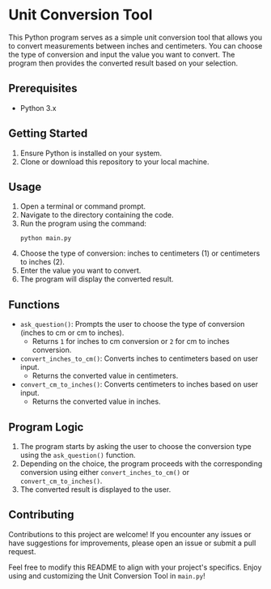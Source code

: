 # Unit Conversion Tool

This Python program serves as a simple unit conversion tool that allows you to convert measurements between inches and centimeters. You can choose the type of conversion and input the value you want to convert. The program then provides the converted result based on your selection.

## Prerequisites
- Python 3.x

## Getting Started
1. Ensure Python is installed on your system.
2. Clone or download this repository to your local machine.

## Usage
1. Open a terminal or command prompt.
2. Navigate to the directory containing the code.
3. Run the program using the command:
   ```shell
   python main.py
   ```
4. Choose the type of conversion: inches to centimeters (1) or centimeters to inches (2).
5. Enter the value you want to convert.
6. The program will display the converted result.

## Functions
- `ask_question()`: Prompts the user to choose the type of conversion (inches to cm or cm to inches).
  - Returns `1` for inches to cm conversion or `2` for cm to inches conversion.
- `convert_inches_to_cm()`: Converts inches to centimeters based on user input.
  - Returns the converted value in centimeters.
- `convert_cm_to_inches()`: Converts centimeters to inches based on user input.
  - Returns the converted value in inches.

## Program Logic
1. The program starts by asking the user to choose the conversion type using the `ask_question()` function.
2. Depending on the choice, the program proceeds with the corresponding conversion using either `convert_inches_to_cm()` or `convert_cm_to_inches()`.
3. The converted result is displayed to the user.

## Contributing
Contributions to this project are welcome! If you encounter any issues or have suggestions for improvements, please open an issue or submit a pull request.

Feel free to modify this README to align with your project's specifics. Enjoy using and customizing the Unit Conversion Tool in `main.py`!
